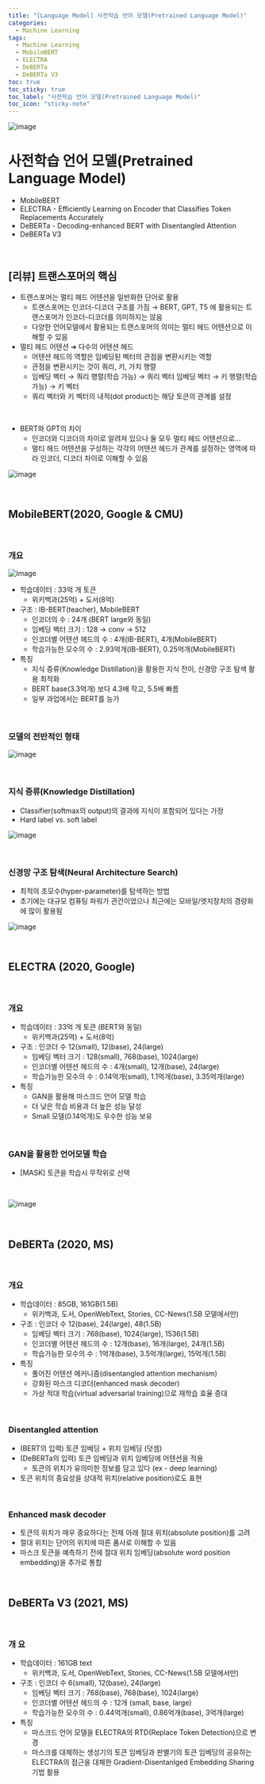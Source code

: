```yaml
---
title: "[Language Model] 사전학습 언어 모델(Pretrained Language Model)"
categories:
  - Machine Learning
tags:
  - Machine Learning
  - MobileBERT
  - ELECTRA
  - DeBERTa
  - DeBERTa V3
toc: true
toc_sticky: true
toc_label: "사전학습 언어 모델(Pretrained Language Model)"
toc_icon: "sticky-note"
---
```


![image](https://user-images.githubusercontent.com/55765292/203531538-6cfd7271-c90b-43a3-8bdf-b0ead846e69e.png)

# 사전학습 언어 모델(Pretrained Language Model)

- MobileBERT
- ELECTRA - Efficiently Learning on Encoder that Classifies Token Replacements Accurately
- DeBERTa - Decoding-enhanced BERT with Disentangled Attention
- DeBERTa V3

<br>

## [리뷰] 트랜스포머의 핵심

- 트랜스포머는 멀티 헤드 어텐션을 일반화한 단어로 활용
  - 트랜스포머는 인코더-디코더 구조를 가짐
    → BERT, GPT, T5 에 활용되는 트랜스포머가 인코더-디코더를 의미하지는 않음
  - 다양한 언어모델에서 활용되는 트랜스포머의 의미는 멀티 헤드 어텐션으로 이해할 수 있음
- 멀티 헤드 어텐션 ➔ 다수의 어텐션 헤드
  - 어텐션 헤드의 역할은 임베딩된 벡터의 관점을 변환시키는 역할
  - 관점을 변환시키는 것이 쿼리, 키, 가치 행렬
  - 임베딩 벡터 → 쿼리 행렬(학습 가능) → 쿼리 벡터
    임베딩 벡터 → 키 행렬(학습 가능) → 키 벡터
  - 쿼리 벡터와 키 벡터의 내적(dot product)는 해당 토큰의 관계를 설정

<br>

- BERT와 GPT의 차이
  - 인코더와 디코더의 차이로 알려져 있으나 둘 모두 멀티 헤드 어텐션으로…
  - 멀티 헤드 어텐션을 구성하는 각각의 어텐션 헤드가 관계를 설정하는 영역에 따라 인코더, 디코더 차이로 이해할 수 있음

![image](https://user-images.githubusercontent.com/55765292/205069235-19b73947-6582-4d40-8f8a-73c9c1e03a6c.png)

<br>

## MobileBERT(2020, Google & CMU)

<br>

### 개요

![image](https://user-images.githubusercontent.com/55765292/205071000-1f89e7bb-61cc-4a13-aed0-ed7ab615c687.png)

- 학습데이터 : 33억 개 토큰
  - 위키백과(25억) + 도서(8억)
- 구조 : IB-BERT(teacher), MobileBERT
  - 인코더의 수 : 24개 (BERT large와 동일)
  - 임베딩 벡터 크기 : 128 → conv → 512
  - 인코더별 어텐션 헤드의 수 : 4개(IB-BERT), 4개(MobileBERT)
  - 학습가능한 모수의 수 : 2.93억개(IB-BERT), 0.25억개(MobileBERT)
- 특징
  - 지식 증류(Knowledge Distillation)을 활용한 지식 전이, 신경망 구조 탐색 활용 최적화
  - BERT base(3.3억개) 보다 4.3배 작고, 5.5배 빠름
  - 일부 과업에서는 BERT를 능가

<br>

### 모델의 전반적인 형태

![image](https://user-images.githubusercontent.com/55765292/205072754-ef9645cc-5b2a-42c3-b497-d88cf6661d6f.png)

<br>

### 지식 증류(Knowledge Distillation)

- Classifier(softmax의 output)의 결과에 지식이 포함되어 있다는 가정
- Hard label vs. soft label

![image](https://user-images.githubusercontent.com/55765292/205073513-7a6d0e84-d01b-4d4a-89ae-59c494c7d03e.png)

<br>

### 신경망 구조 탐색(Neural Architecture Search)

- 최적의 초모수(hyper-parameter)를 탐색하는 방법
- 초기에는 대규모 컴퓨팅 파워가 관건이었으나 최근에는 모바일/엣지장치의 경량화에 많이 활용됨

![image](https://user-images.githubusercontent.com/55765292/205074454-f67f4dd3-a660-4ea4-841e-d3ebdc17dbaf.png)

<br>

## ELECTRA (2020, Google)

<br>

### 개요

- 학습데이터 : 33억 개 토큰 (BERT와 동일)
  - 위키백과(25억) + 도서(8억)
- 구조 : 인코더 수 12(small), 12(base), 24(large)
  - 임베딩 벡터 크기 : 128(small), 768(base), 1024(large)
  - 인코더별 어텐션 헤드의 수 : 4개(small), 12개(base), 24(large)
  - 학습가능한 모수의 수 : 0.14억개(small), 1.1억개(base), 3.35억개(large)
- 특징
  - GAN을 활용해 마스크드 언어 모델 학습
  - 더 낮은 학습 비용과 더 높은 성능 달성
  - Small 모델(0.14억개)도 우수한 성능 보유

<br>

### GAN을 활용한 언어모델 학습

- [MASK] 토큰을 학습시 무작위로 선택

<br>

![image](https://user-images.githubusercontent.com/55765292/205077321-06634a87-ecbd-4fbf-89d9-7e7bd32384f9.png)

<br>

## DeBERTa (2020, MS)

<br>

### 개요

- 학습데이터 : 85GB, 161GB(1.5B)
  - 위키백과, 도서, OpenWebText, Stories, CC-News(1.5B 모델에서만)
- 구조 : 인코더 수 12(base), 24(large), 48(1.5B)
  - 임베딩 벡터 크기 : 768(base), 1024(large), 1536(1.5B)
  - 인코더별 어텐션 헤드의 수 : 12개(base), 16개(large), 24개(1.5B)
  - 학습가능한 모수의 수 : 1억개(base), 3.5억개(large), 15억개(1.5B)
- 특징
  - 풀어진 어텐션 메커니즘(disentangled attention mechanism)
  - 강화된 마스크 디코더(enhanced mask decoder)
  - 가상 적대 학습(virtual adversarial training)으로 재학습 효율 증대

<br>

### Disentangled attention
- (BERT의 입력) 토큰 임베딩 + 위치 임베딩 (덧셈)
- (DeBERTa의 입력) 토큰 임베딩과 위치 임베딩에 어텐션을 적용
  - 토큰의 위치가 유의미한 정보를 담고 있다 (ex - deep learning)
- 토큰 위치의 중요성을 상대적 위치(relative position)로도 표현

<br>

### Enhanced mask decoder
- 토큰의 위치가 매우 중요하다는 전제 아래 절대 위치(absolute position)를 고려
- 절대 위치는 단어의 위치에 따른 품사로 이해할 수 있음
- 마스크 토큰을 예측하기 전에 절대 위치 임베딩(absolute word position embedding)을 추가로 통합

<br>

## DeBERTa V3 (2021, MS)

<br>

### 개 요
- 학습데이터 : 161GB text
  - 위키백과, 도서, OpenWebText, Stories, CC-News(1.5B 모델에서만)
- 구조 : 인코더 수 6(small), 12(base), 24(large)
  - 임베딩 벡터 크기 : 768(base), 768(base), 1024(large)
  - 인코더별 어텐션 헤드의 수 : 12개 (small, base, large)
  - 학습가능한 모수의 수 : 0.44억개(small), 0.86억개(base), 3억개(large)
- 특징
  - 마스크드 언어 모델을 ELECTRA의 RTD(Replace Token Detection)으로 변경
  - 마스크를 대체하는 생성기의 토큰 임베딩과 판별기의 토큰 임베딩의 공유하는 ELECTRA의 접근을 대체한 Gradient-Disentanlged Embedding Sharing 기법 활용
